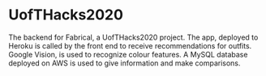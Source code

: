 # UofTHacks2020
The backend for Fabrical, a UofTHacks2020 project. The app, deployed to Heroku is called by the front end to receive recommendations for outfits. Google Vision, is used to recognize colour features. A MySQL database deployed on AWS is used to give information and make comparisons.
